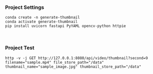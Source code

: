 
### Project Settings

```shell
conda create -n generate-thumbnail
conda activate generate-thumbnail
pip install uvicorn fastapi PyYAML opencv-python httpie
```

<br/>

### Project Test
```shell
http -v -j GET http://127.0.0.1:8080/api/video/thumbnail?second=9 filename="sample.mp4" file_store_path="/data" thumbnail_name="sample_image.jpg" thumbnail_store_path="/data"
```